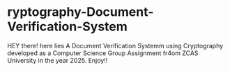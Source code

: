 # ryptography-Document-Verification-System
 HEY there! here lies A Document Verification Systemm using Cryptography developed as a Computer Science Group Assignment fr4om ZCAS University in the year 2025.  Enjoy!!

